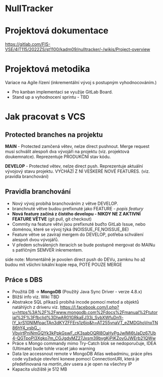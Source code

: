 # NullTracker
# Projektová dokumentace
https://gitlab.com/FIS-VSE/4IT115/2022ZS/st1100/kadm09/nulltracker/-/wikis/Project-overview

# Projektová metodika
Variace na Agile řízení (inkrementální vývoj s postupným vyhodnocováním.)
- Pro kanban implementaci se využije GitLab Board.
- Stand up a vyhodnocení sprintu - TBD

# Jak pracovat s VCS
## Protected branches na projektu
**MAIN** - Protected zamčená větev, nelze direct pushnout. Merge request
musí schválit alespoň dva vývojáři na projektu (viz. projektová doukemnatce).
Reprezentuje PRODUKČNÍ stav kódu.  

**DEVELOP** - Protected větev, nelze direct push. 
Reprezentuje aktuální vývojový stavu projektu. VYCHÁZÍ Z NÍ VEŠKERÉ
NOVÉ FEATURES. (viz. pravidla branchování)

## Pravidla branchování
- Nový vývoj probíhá branchováním z větve DEVELOP.
- branchnuté větve budou prefixnuté jako FEATURE - *popis featury*
- **Nová feature začíná z čistého developu - NIKDY NE Z AKTIVNÍ FEATURE VĚTVE** (git pull, git checkout)
- Commity na feature větvi jsou prefixnuté buďto GitLab Issue, nebo doménou, které se vývoj týká (NOISSUE_FE,NOISSUE_BE)
- Feature větve se zavírají mergem do DEVELOP, potřeba schválení alespoň dvou vývojářů.
- V předem schválených iteracích se bude postupně mergovat do MAINu s patřičným SEMVER inkrementem.

side note: Momentálně je povolen direct push do DEVu, zamknu ho až budou mít všichni 
lokální kopie repa, POTÉ POUZE MERGE

## Práce s DBS
- Použitá DB -> **MongoDB** (Použítý Java Sync Driver - verze 4.8.x)
- Bližší info viz. Wiki TBD
- Abstrakce SQL příkazů probíhá incode pomocí metod a objektů natáhlých z driveru viz. https://l.facebook.com/l.php?u=https%3A%2F%2Fwww.mongodb.com%2Fdocs%2Fmanual%2Ftutorial%2F%3Ffbclid%3DIwAR01GRkaEJ33j_SvbXWfuDn1l-lY_krS10NlMfpacTAn3dKYZFFErs1z6jo&h=AT255vnaVT_eZMDGhoVnxTN86hY4_vsbG_-VbyirtPniNmGQYk3kPpkGswF_cK3sabOQRl8OaHyPgJwlMi6tJaDz67Ub4-QGTpoPl3Xgko7m_CGJgdyMZ27Jxsm39bvgKiPiKZoyGJWErb21QWw
- Práce s Mongo commandy mimo Try-Catch blok se nedoporučuje, IDEA (Ultimate) bude tohle vracet jako warning
- Data lze accessnout remote v MongoDB Atlas webadminu, práce přes code vyžaduje otevření konexe pomocí ConnectionURI, která je předefinovaná na *martin_dev* usera a je open na všechny IP
- Kapacita uložiště je 512 MB



